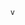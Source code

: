                              v
 
                                                                                                                                                                                                                      
    
